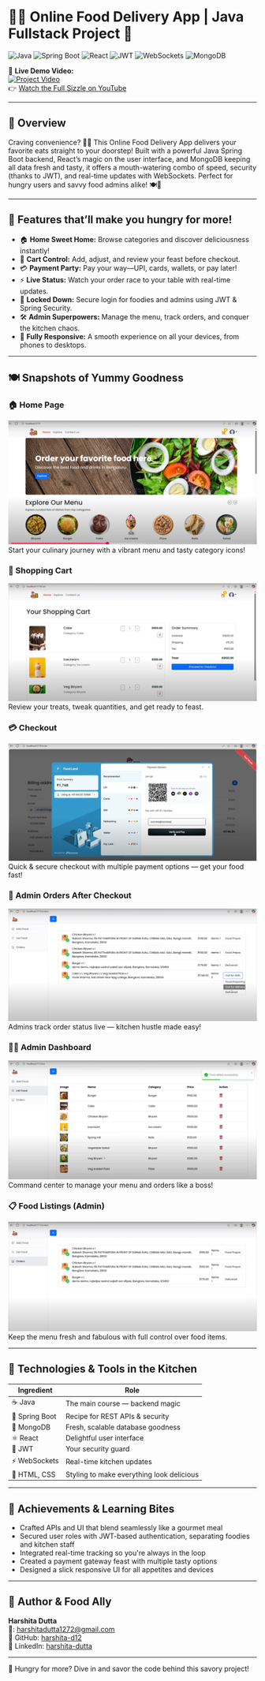 # 🍔🔥 Online Food Delivery App | Java Fullstack Project 🚀

![Java](https://img.shields.io/badge/Java-ED8B00?style=for-the-badge&logo=java&logoColor=white)
![Spring Boot](https://img.shields.io/badge/Spring_Boot-6DB33F?style=for-the-badge&logo=spring&logoColor=white)
![React](https://img.shields.io/badge/React-61DAFB?style=for-the-badge&logo=react&logoColor=black)
![JWT](https://img.shields.io/badge/JWT-000000?style=for-the-badge&logo=jwt&logoColor=white)
![WebSockets](https://img.shields.io/badge/WebSockets-007ACC?style=for-the-badge&logo=websockets&logoColor=white)
![MongoDB](https://img.shields.io/badge/MongoDB-269933?style=for-the-badge&logo=mongodb&logoColor=white)

🎥 **Live Demo Video:**   
[![Project Video](https://img.youtube.com/vi/eoRUlkIEgmE/0.jpg)](https://www.youtube.com/watch?v=eoRUlkIEgmE)  
👉 [Watch the Full Sizzle on YouTube](https://youtu.be/GJm99130qzo)

---

## 🌟 Overview

Craving convenience? 🍕🍔 This Online Food Delivery App delivers your favorite eats straight to your doorstep! Built with a powerful Java Spring Boot backend, React’s magic on the user interface, and MongoDB keeping all data fresh and tasty, it offers a mouth-watering combo of speed, security (thanks to JWT), and real-time updates with WebSockets. Perfect for hungry users and savvy food admins alike! 🍽️🚀

---

## 🚀 Features that’ll make you hungry for more!

- 🏠 **Home Sweet Home:** Browse categories and discover deliciousness instantly!
- 🛒 **Cart Control:** Add, adjust, and review your feast before checkout.
- 💳 **Payment Party:** Pay your way—UPI, cards, wallets, or pay later!
- ⚡ **Live Status:** Watch your order race to your table with real-time updates.
- 🔐 **Locked Down:** Secure login for foodies and admins using JWT & Spring Security.
- 🛠️ **Admin Superpowers:** Manage the menu, track orders, and conquer the kitchen chaos.
- 📱 **Fully Responsive:** A smooth experience on all your devices, from phones to desktops.

---

## 🍽️ Snapshots of Yummy Goodness

### 🏠 Home Page
![Home Page](./screenshots/Homepage.png)  
Start your culinary journey with a vibrant menu and tasty category icons!

### 🛒 Shopping Cart
![Shopping Cart](./screenshots/Shoppingcart.png)  
Review your treats, tweak quantities, and get ready to feast.

### 💳 Checkout
![Checkout](./screenshots/checkout1.png)  
Quick & secure checkout with multiple payment options — get your food fast!

### 🍳 Admin Orders After Checkout
![Admin Panel After Checkout](./screenshots/adminpanel2aftercheckout.png)  
Admins track order status live — kitchen hustle made easy!

### 👩‍💼 Admin Dashboard
![Admin Panel](./screenshots/Adminpanel.png)  
Command center to manage your menu and orders like a boss!

### 📋 Food Listings (Admin)
![Admin Panel 2](./screenshots/Adminpanel2.png)  
Keep the menu fresh and fabulous with full control over food items.

---

## 🔧 Technologies & Tools in the Kitchen

| Ingredient       | Role                                    |
|------------------|-----------------------------------------|
| ☕ Java          | The main course — backend magic          |
| 🌱 Spring Boot  | Recipe for REST APIs & security          |
| 🍃 MongoDB      | Fresh, scalable database goodness        |
| ⚛️ React         | Delightful user interface                 |
| 🔐 JWT           | Your security guard                      |
| ⚡ WebSockets     | Real-time kitchen updates                  |
| 🎨 HTML, CSS     | Styling to make everything look delicious |

---

## 🏅 Achievements & Learning Bites

- Crafted APIs and UI that blend seamlessly like a gourmet meal
- Secured user roles with JWT-based authentication, separating foodies and kitchen staff
- Integrated real-time tracking so you're always in the loop
- Created a payment gateway feast with multiple tasty options
- Designed a slick responsive UI for all appetites and devices

---

## 💌 Author & Food Ally

**Harshita Dutta**  
📧: [harshitadutta1272@gmail.com](mailto:harshitadutta1272@gmail.com)  
🐙 GitHub: [harshita-d12](https://github.com/harshita-d12)  
🔗 LinkedIn: [harshita-dutta](https://linkedin.com/in/harshita-dutta)

---

🍴 Hungry for more? Dive in and savor the code behind this savory project!
